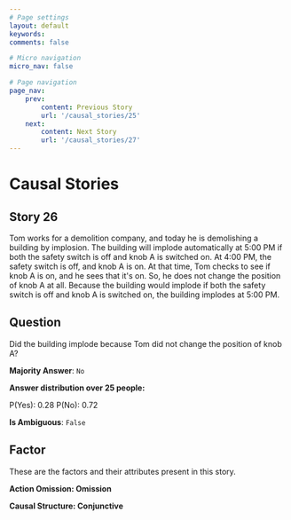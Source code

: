 ```yaml
---
# Page settings
layout: default
keywords:
comments: false

# Micro navigation
micro_nav: false

# Page navigation
page_nav:
    prev:
        content: Previous Story
        url: '/causal_stories/25'
    next:
        content: Next Story
        url: '/causal_stories/27'
---
```

# Causal Stories

## Story 26

<div class='text-hightlight'>
Tom works for a demolition company, and today he is demolishing a building by implosion. The building will implode automatically at 5:00 PM if both the safety switch is off and knob A is switched on. At 4:00 PM, the safety switch is off, and knob A is on. At that time, Tom checks to see if knob A is on, and he sees that it's on. So, he does not change the position of knob A at all. Because the building would implode if both the safety switch is off and knob A is switched on, the building implodes at 5:00 PM.
</div>

## Question

<p>
<div class='text-hightlight'>Did the building implode because Tom did not change the position of knob A?</div>
</p>

**Majority Answer**: <code class="language-plaintext highlighter-rouge">No</code>

**Answer distribution over 25 people:**

<div class="container">
<div class="row">
<div class="col-md-7">
    <div class="slider-container">
        <div class="slider">
            <div class="slider-value" id="sliderValue"></div>
        </div>
        <div class="slider-labels">
            <span id="yesLabel">P(Yes): 0.28</span>
            <span id="noLabel">P(No): 0.72</span>
        </div>
    </div>
</div>
</div>
</div>

**Is Ambiguous**:  <code class="language-plaintext highlighter-rouge">False</code> <!-- False -->

## Factor

These are the factors and their attributes present in this story.


<div class="callout callout--info">
    <p><strong>Action Omission: Omission</strong></p>
</div>

<div class="callout callout--info">
    <p><strong>Causal Structure: Conjunctive</strong></p>
</div>
